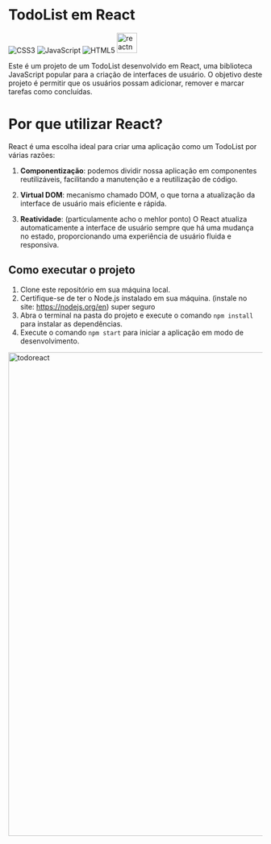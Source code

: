 # TodoList em React
![CSS3](https://img.shields.io/badge/css3-%231572B6.svg?style=for-the-badge&logo=css3&logoColor=white) ![JavaScript](https://img.shields.io/badge/javascript-%23323330.svg?style=for-the-badge&logo=javascript&logoColor=%23F7DF1E) ![HTML5](https://img.shields.io/badge/html5-%23E34F26.svg?style=for-the-badge&logo=html5&logoColor=white) <img src="https://reactnative.dev/img/header_logo.svg" alt="reactnative" width="40" height="40"/> 

Este é um projeto de um TodoList desenvolvido em React, uma biblioteca JavaScript popular para a criação de interfaces de usuário. O objetivo deste projeto é permitir que os usuários possam adicionar, remover e marcar tarefas como concluídas.

# Por que utilizar React?

React é uma escolha ideal para criar uma aplicação como um TodoList por várias razões:

1. **Componentização**: podemos dividir nossa aplicação em componentes reutilizáveis, facilitando a manutenção e a reutilização de código.

2. **Virtual DOM**: mecanismo chamado DOM, o que torna a atualização da interface de usuário mais eficiente e rápida.

3. **Reatividade**: (particulamente acho o mehlor ponto) O React atualiza automaticamente a interface de usuário sempre que há uma mudança no estado, proporcionando uma experiência de usuário fluida e responsiva.
## Como executar o projeto

1. Clone este repositório em sua máquina local.
2. Certifique-se de ter o Node.js instalado em sua máquina. (instale no site: https://nodejs.org/en) super seguro
3. Abra o terminal na pasta do projeto e execute o comando `npm install` para instalar as dependências.
4. Execute o comando `npm start` para iniciar a aplicação em modo de desenvolvimento.

<img width="960" alt="todoreact" src="https://github.com/Guilhermefonseca2021/toDo-ReactApp/assets/92196697/fe064e0c-c936-4ab2-af20-069202c5c6ff">

